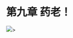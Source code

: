 # 第九章  药老！
<img src="https://ss3.bdstatic.com/70cFv8Sh_Q1YnxGkpoWK1HF6hhy/it/u=1356142706,314699065&fm=26&gp=0.jpg">>
